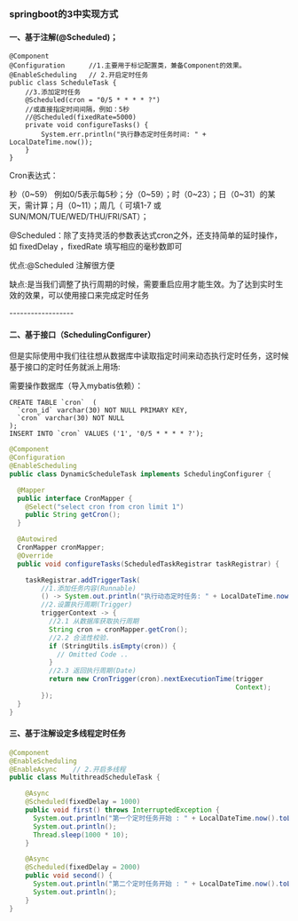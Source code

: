 ### springboot的3中实现方式

#### 一、基于注解(@Scheduled)；

```
@Component
@Configuration      //1.主要用于标记配置类，兼备Component的效果。
@EnableScheduling   // 2.开启定时任务
public class ScheduleTask {
    //3.添加定时任务
    @Scheduled(cron = "0/5 * * * * ?")
    //或直接指定时间间隔，例如：5秒
    //@Scheduled(fixedRate=5000)
    private void configureTasks() {
        System.err.println("执行静态定时任务时间: " + LocalDateTime.now());
    }
}
```

Cron表达式：

秒（0~59） 例如0/5表示每5秒；分（0~59）；时（0~23）；日（0~31）的某天，需计算；月（0~11）；周几（ 可填1-7 或 SUN/MON/TUE/WED/THU/FRI/SAT）；

@Scheduled：除了支持灵活的参数表达式cron之外，还支持简单的延时操作，如 fixedDelay ，fixedRate 填写相应的毫秒数即可

优点:@Scheduled 注解很方便

缺点:是当我们调整了执行周期的时候，需要重启应用才能生效。为了达到实时生效的效果，可以使用接口来完成定时任务

\------------------

#### 二、基于接口（SchedulingConfigurer） 

但是实际使用中我们往往想从数据库中读取指定时间来动态执行定时任务，这时候基于接口的定时任务就派上用场:

需要操作数据库（导入mybatis依赖）：

```mysql
CREATE TABLE `cron`  (
  `cron_id` varchar(30) NOT NULL PRIMARY KEY,
  `cron` varchar(30) NOT NULL  
);
INSERT INTO `cron` VALUES ('1', '0/5 * * * * ?');
```



```java
@Component
@Configuration
@EnableScheduling 
public class DynamicScheduleTask implements SchedulingConfigurer {

  @Mapper
  public interface CronMapper {
    @Select("select cron from cron limit 1")
    public String getCron();
  }

  @Autowired
  CronMapper cronMapper;
  @Override
  public void configureTasks(ScheduledTaskRegistrar taskRegistrar) {

    taskRegistrar.addTriggerTask(
        //1.添加任务内容(Runnable)
        () -> System.out.println("执行动态定时任务: " + LocalDateTime.now().toLocalTime()),
        //2.设置执行周期(Trigger)
        triggerContext -> {
          //2.1 从数据库获取执行周期
          String cron = cronMapper.getCron();
          //2.2 合法性校验.
          if (StringUtils.isEmpty(cron)) {
            // Omitted Code ..
          }
          //2.3 返回执行周期(Date)
          return new CronTrigger(cron).nextExecutionTime(trigger
                                                         Context);
        });
  }
}
```

#### 三、基于注解设定多线程定时任务

```java
@Component
@EnableScheduling
@EnableAsync    // 2.开启多线程
public class MultithreadScheduleTask {

    @Async
    @Scheduled(fixedDelay = 1000) 
    public void first() throws InterruptedException {
      System.out.println("第一个定时任务开始 : " + LocalDateTime.now().toLocalTime() + "\r\n线程 : " + Thread.currentThread().getName());
      System.out.println();
      Thread.sleep(1000 * 10);
    }

    @Async
    @Scheduled(fixedDelay = 2000)
    public void second() {
      System.out.println("第二个定时任务开始 : " + LocalDateTime.now().toLocalTime() + "\r\n线程 : " + Thread.currentThread().getName());
      System.out.println();
    }
}
```

